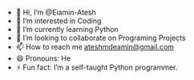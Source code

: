 - 👋 Hi, I’m @Eiamin-Atesh
- 👀 I’m interested in Coding
- 🌱 I’m currently learning Python
- 💞️ I’m looking to collaborate on Programing Projects
- 📫 How to reach me ateshmdeamin@gmail.com
- 😄 Pronouns: He
- ⚡ Fun fact: I’m a self-taught Python programmer.

<!---
Eiamin-Atesh/Eiamin-Atesh is a ✨ special ✨ repository because its `Eiamin-Atesh` (this file) appears on your GitHub profile.
You can click the Preview link to take a look at your changes.
--->
